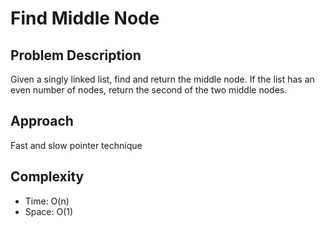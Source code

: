 # Find Middle Node

## Problem Description
Given a singly linked list, find and return the middle node. If the list has an even number of nodes, return the second of the two middle nodes.

## Approach
Fast and slow pointer technique

## Complexity
- Time: O(n)
- Space: O(1)
